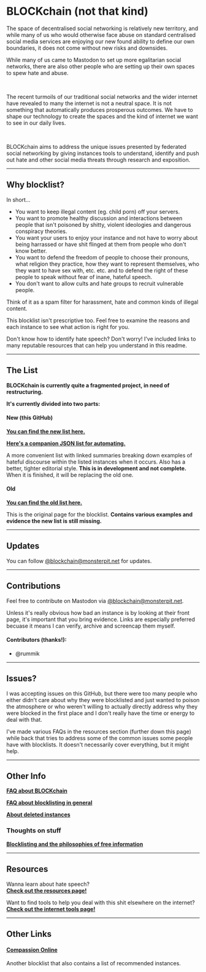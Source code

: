 # BLOCKchain (not that kind)

The space of decentralised social networking is relatively new territory, and while many of us who would otherwise face abuse on standard centralised social media services are enjoying our new found ability to define our own boundaries, it does not come without new risks and downsides.

While many of us came to Mastodon to set up more egalitarian social networks, there are also other people who are setting up their own spaces to spew hate and abuse.

<br/>

The recent turmoils of our traditional social networks and the wider internet have revealed to many the internet is not a neutral space. It is not something that automatically produces prosperous outcomes. We have to shape our technology to create the spaces and the kind of internet we want to see in our daily lives.

<br/>

BLOCKchain aims to address the unique issues presented by federated social networking by giving instances tools to understand, identify and push out hate and other social media threats through research and exposition.

---

## Why blocklist?

In short...

- You want to keep illegal content (eg. child porn) off your servers.
- You want to promote healthy discussion and interactions between people that isn't poisoned by shitty, violent ideologies and dangerous conspiracy theories.
- You want your users to enjoy your instance and not have to worry about being harrassed or have shit flinged at them from people who don't know better.
- You want to defend the freedom of people to choose their pronouns, what religion they practice, how they want to represent themselves, who they want to have sex with, etc. etc. and to defend the right of these people to speak without fear of inane, hateful speech.
- You don't want to allow cults and hate groups to recruit vulnerable people.

Think of it as a spam filter for harassment, hate and common kinds of illegal content.

This blocklist isn't prescriptive too. Feel free to examine the reasons and each instance to see what action is right for you.

Don't know how to identify hate speech? Don't worry! I've included links to many reputable resources that can help you understand in this readme.

---


## The List

**BLOCKchain is currently quite a fragmented project, in need of restructuring.**

**It's currently divided into two parts:**

#### New (this GitHub)

[**You can find the new list here.**](list/list.md)

[**Here's a companion JSON list for automating.**](list/json-list.md)

A more convenient list with linked summaries breaking down examples of hateful discourse within the listed instances when it occurs. Also has a better, tighter editorial style. **This is in development and not complete.** When it is finished, it will be replacing the old one.


#### Old
[**You can find the old list here.**](http://telegra.ph/Instances-to-silencesuspend-on-Mastodon-06-23)

This is the original page for the blocklist. **Contains various examples and evidence the new list is still missing.**

---

## Updates

You can follow [@blockchain@monsterpit.net](https://monsterpit.net/@blockchain) for updates.


---

## Contributions

Feel free to contribute on Mastodon via [@blockchain@monsterpit.net](https://monsterpit.net/@blockchain).

Unless it's really obvious how bad an instance is by looking at their front page, it's important that you bring evidence. Links are especially preferred becuase it means I can verify, archive and screencap them myself.


#### Contributors (thanks!):

- @rummik

---

## Issues?

I was accepting issues on this GitHub, but there were too many people who either didn't care about why they were blocklisted and just wanted to poison the atmosphere or who weren't willing to actually directly address why they were blocked in the first place and I don't really have the time or energy to deal with that.

I've made various FAQs in the resources section (further down this page) while back that tries to address some of the common issues some people have with blocklists. It doesn't necessarily cover everything, but it might help.


---

## Other Info

[**FAQ about BLOCKchain**](info/faq.md)

[**FAQ about blocklisting in general**](http://telegra.ph/MastodonOStatus-Instance-Blocking-FAQ-06-24)

[**About deleted instances**](info/deleted_instances.md)


### Thoughts on stuff

[**Blocklisting and the philosophies of free information**](info/information_freedom.md)

---


## Resources

Wanna learn about hate speech?  
**[Check out the resources page!](resources/resources.md)**

Want to find tools to help you deal with this shit elsewhere on the internet?  
**[Check out the internet tools page!](resources/internet_tools.md)**

---


## Other Links

#### [Compassion Online](https://compassion.online)

Another blocklist that also contains a list of recommended instances.
